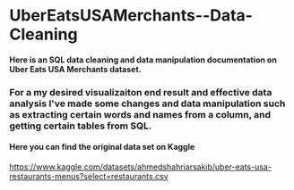 # UberEatsUSAMerchants--Data-Cleaning

#### Here is an SQL data cleaning and data manipulation documentation on Uber Eats USA Merchants dataset. 
### For a my desired visualizaiton end result and effective data analysis I've made some changes and data manipulation such as extracting certain words and names from a column, and getting certain tables from SQL. 

#### Here you can find the original data set on Kaggle 
https://www.kaggle.com/datasets/ahmedshahriarsakib/uber-eats-usa-restaurants-menus?select=restaurants.csv
